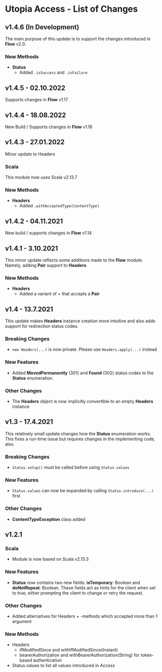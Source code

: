 # Utopia Access - List of Changes

## v1.4.6 (In Development)
The main purpose of this update is to support the changes introduced in **Flow** v2.0.
### New Methods
- **Status**
  - Added `.isSuccess` and `.isFailure`

## v1.4.5 - 02.10.2022
Supports changes in **Flow** v1.17

## v1.4.4 - 18.08.2022
New Build / Supports changes in **Flow** v1.16

## v1.4.3 - 27.01.2022
Minor update to Headers
### Scala
This module now uses Scala v2.13.7
### New Methods
- **Headers**
  - Added `.withAcceptedType(ContentType)`

## v1.4.2 - 04.11.2021
New build / supports changes in **Flow** v1.14

## v1.4.1 - 3.10.2021
This minor update reflects some additions made to the **Flow** module. Namely, adding **Pair** support to **Headers**.
### New Methods
- **Headers**
  - Added a variant of + that accepts a **Pair**

## v1.4 - 13.7.2021
This update makes **Headers** instance creation more intuitive and also adds support for redirection status codes. 
### Breaking Changes
- `new Headers(...)` is now private. Please use `Headers.apply(...)` instead
### New Features
- Added **MovedPermanently** (301) and **Found** (302) status codes to the **Status** enumeration.
### Other Changes
- The **Headers** object is now implicitly convertible to an empty **Headers** instance

## v1.3 - 17.4.2021
This relatively small update changes how the **Status** enumeration works. 
This fixes a run-time issue but requires changes in the implementing code, also.
### Breaking Changes
- `Status.setup()` must be called before using `Status.values`
### New Features
- `Status.values` can now be expanded by calling `Status.introduce(...)` first
### Other Changes
- **ContentTypeException** class added

## v1.2.1
### Scala
- Module is now based on Scala v2.13.3
### New Features
- **Status** now contains two new fields: **isTemporary**: Boolean and 
**doNotRepeat**: Boolean. These fields act as hints for the client when set to true, 
either prompting the client to change or retry the request.
### Other Changes
- Added alternatives for Headers + -methods which accepted more than 1 argument
### New Methods
- Headers
    - ifModifiedSince and withIfModifiedSince(Instant)
    - bearerAuthorization and withBearerAuthorization(String) for token-based authentication
- Status.values to list all values introduced in *Access*

